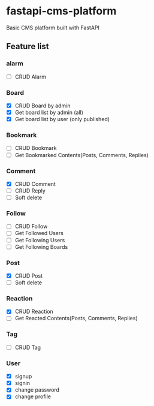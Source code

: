 # fastapi-cms-platform
Basic CMS platform built with FastAPI

## Feature list

### alarm
- [ ] CRUD Alarm

### Board
- [x] CRUD Board by admin
- [x] Get board list by admin (all)
- [x] Get board list by user (only published)

### Bookmark
- [ ] CRUD Bookmark
- [ ] Get Bookmarked Contents(Posts, Comments, Replies)

### Comment
- [x] CRUD Comment
- [ ] CRUD Reply
- [ ] Soft delete

### Follow
- [ ] CRUD Follow
- [ ] Get Followed Users
- [ ] Get Following Users
- [ ] Get Following Boards

### Post
- [x] CRUD Post
- [ ] Soft delete

### Reaction
- [x] CRUD Reaction
- [ ] Get Reacted Contents(Posts, Comments, Replies)

### Tag
- [ ] CRUD Tag

### User
- [x] signup
- [x] signin
- [x] change password
- [x] change profile
